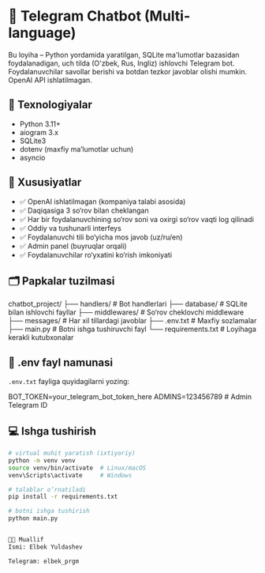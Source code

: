 # 📡 Telegram Chatbot (Multi-language)

Bu loyiha – Python yordamida yaratilgan, SQLite ma'lumotlar bazasidan foydalanadigan, uch tilda (O'zbek, Rus, Ingliz) ishlovchi Telegram bot. Foydalanuvchilar savollar berishi va botdan tezkor javoblar olishi mumkin. OpenAI API ishlatilmagan.

## 🔧 Texnologiyalar
- Python 3.11+
- aiogram 3.x
- SQLite3
- dotenv (maxfiy ma’lumotlar uchun)
- asyncio

## 🚀 Xususiyatlar
- ✅ OpenAI ishlatilmagan (kompaniya talabi asosida)
- ✅ Daqiqasiga 3 so‘rov bilan cheklangan
- ✅ Har bir foydalanuvchining so‘rov soni va oxirgi so‘rov vaqti log qilinadi
- ✅ Oddiy va tushunarli interfeys
- ✅ Foydalanuvchi tili bo‘yicha mos javob (uz/ru/en)
- ✅ Admin panel (buyruqlar orqali)
- ✅ Foydalanuvchilar ro‘yxatini ko‘rish imkoniyati

## 🗂 Papkalar tuzilmasi

chatbot_project/
├── handlers/ # Bot handlerlari
├── database/ # SQLite bilan ishlovchi fayllar
├── middlewares/ # So‘rov cheklovchi middleware
├── messages/ # Har xil tillardagi javoblar
├── .env.txt # Maxfiy sozlamalar
├── main.py # Botni ishga tushiruvchi fayl
└── requirements.txt # Loyihaga kerakli kutubxonalar


## 🔑 .env fayl namunasi
`.env.txt` fayliga quyidagilarni yozing:

BOT_TOKEN=your_telegram_bot_token_here
ADMINS=123456789 # Admin Telegram ID


## 💻 Ishga tushirish

```bash
# virtual muhit yaratish (ixtiyoriy)
python -m venv venv
source venv/bin/activate  # Linux/macOS
venv\Scripts\activate     # Windows

# talablar o‘rnatiladi
pip install -r requirements.txt

# botni ishga tushirish
python main.py


👨‍💻 Muallif
Ismi: Elbek Yuldashev

Telegram: elbek_prgm
